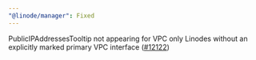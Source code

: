 ```yaml
---
"@linode/manager": Fixed
---
```


PublicIPAddressesTooltip not appearing for VPC only Linodes without an explicitly marked primary VPC interface ([#12122](https://github.com/linode/manager/pull/12122))
